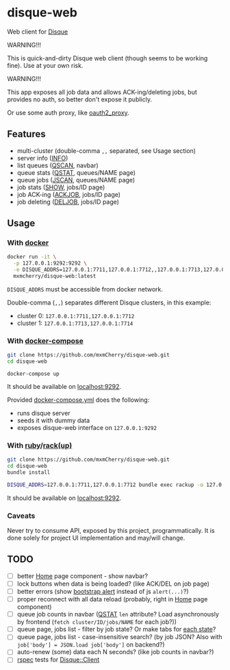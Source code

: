 # disque-web

Web client for [Disque](https://github.com/antirez/disque)

WARNING!!!

This is quick-and-dirty Disque web client (though seems to be working fine). Use at your own risk.

WARNING!!!

This app exposes all job data and allows ACK-ing/deleting jobs, but provides no auth, so better don't expose it publicly.

Or use some auth proxy, like [oauth2_proxy](https://github.com/bitly/oauth2_proxy).


## Features

- multi-cluster (double-comma `,,` separated, see Usage section)
- server info ([INFO](https://github.com/antirez/disque#info))
- list queues ([QSCAN](https://github.com/antirez/disque#qscan-count-count-busyloop-minlen-len-maxlen-len-importrate-rate), navbar)
- queue stats ([QSTAT](https://github.com/antirez/disque#qstat-queue-name), queues/NAME page)
- queue jobs ([JSCAN](https://github.com/antirez/disque#jscan-cursor-count-count-busyloop-queue-queue-state-state1-state-state2--state-staten-reply-allid), queues/NAME page)
- job stats ([SHOW](https://github.com/antirez/disque#show-job-id), jobs/ID page)
- job ACK-ing ([ACKJOB](https://github.com/antirez/disque#ackjob-jobid1-jobid2--jobidn), jobs/ID page)
- job deleting ([DELJOB](https://github.com/antirez/disque#deljob-job-id--job-id), jobs/ID page)


## Usage

### With [docker](https://www.docker.com/)

```bash
docker run -it \
  -p 127.0.0.1:9292:9292 \
  -e DISQUE_ADDRS=127.0.0.1:7711,127.0.0.1:7712,,127.0.0.1:7713,127.0.0.1:7714 \
  mxmcherry/disque-web:latest
```

`DISQUE_ADDRS` must be accessible from docker network.

Double-comma (`,,`) separates different Disque clusters, in this example:

- cluster 0: `127.0.0.1:7711,127.0.0.1:7712`
- cluster 1: `127.0.0.1:7713,127.0.0.1:7714`

### With [docker-compose](https://docs.docker.com/compose/)

```bash
git clone https://github.com/mxmCherry/disque-web.git
cd disque-web
```

```
docker-compose up
```

It should be available on [localhost:9292](http://localhost:9292/).

Provided [docker-compose.yml](docker-compose.yml) does the following:

- runs disque server
- seeds it with dummy data
- exposes disque-web interface on `127.0.0.1:9292`

### With [ruby](https://www.ruby-lang.org/)/[rack(up)](https://github.com/rack/rack)

```bash
git clone https://github.com/mxmCherry/disque-web.git
cd disque-web
bundle install
```

```bash
DISQUE_ADDRS=127.0.0.1:7711,127.0.0.1:7712 bundle exec rackup -o 127.0.0.1 -p 9292 -E deployment
```

It should be available on [localhost:9292](http://localhost:9292/).

### Caveats

Never try to consume API, exposed by this project, programmatically. It is done solely for project UI implementation and may/will change.


## TODO

- [ ] better [Home](public/js/home.js) page component - show navbar?
- [ ] lock buttons when data is being loaded? (like ACK/DEL on job page)
- [ ] better errors (show [bootstrap alert](https://getbootstrap.com/docs/4.0/components/alerts/) instead of js `alert(...)`?)
- [ ] proper reconnect with all data reload (probably, right in [Home](public/js/home.js) page component)
- [ ] queue job counts in navbar ([QSTAT](https://github.com/antirez/disque#qstat-queue-name) `len` attribute? Load asynchronously by frontend (`fetch cluster/ID/jobs/NAME` for each job?))
- [ ] queue page, jobs list - filter by job state? Or make tabs for [each state](https://github.com/antirez/disque#disque-state-machine)?
- [ ] queue page, jobs list - case-insensitive search? (by job JSON? Also with `job['body'] = JSON.load job['body']` on backend?)
- [ ] auto-renew (some) data each N seconds? (like job counts in navbar?)
- [ ] [rspec](http://rspec.info/) tests for [Disque::Client](lib/disque/client.rb)
